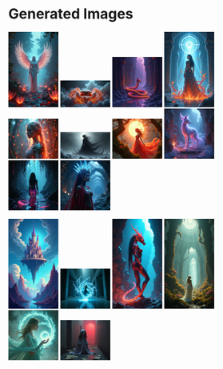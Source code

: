 # Generated Images



<img src="2025_07_09_01.png" width="100"/> <img src="2025_07_09_02.png" width="100"/> <img src="2025_07_09_03.png" width="100"/> <img src="2025_07_09_04.png" width="100"/> <img src="2025_07_09_05.png" width="100"/> <img src="2025_07_09_06.png" width="100"/> <img src="2025_07_09_07.png" width="100"/> <img src="2025_07_09_08.png" width="100"/> <img src="2025_07_09_09.png" width="100"/> <img src="2025_07_09_10.png" width="100"/>

<img src="2025_07_09_11.png" width="100"/> <img src="2025_07_09_12.png" width="100"/> <img src="2025_07_09_13.png" width="100"/> <img src="2025_07_09_14.png" width="100"/> <img src="2025_07_09_15.png" width="100"/> <img src="2025_07_09_16.png" width="100"/>